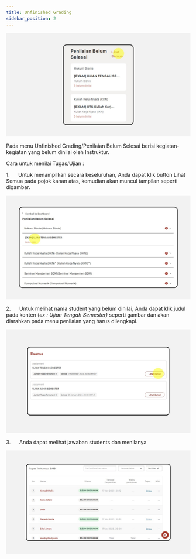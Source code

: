 ```yaml
---
title: Unfinished Grading
sidebar_position: 2
---
```

![](/img/ug-1.jpg)

Pada menu Unfinished
Grading/Penilaian Belum Selesai berisi kegiatan-kegiatan yang belum dinilai
oleh Instruktur.

Cara untuk menilai Tugas/Ujian :

1.      Untuk menampilkan secara keseluruhan, Anda dapat klik button Lihat Semua pada pojok kanan atas, kemudian akan muncul tampilan seperti digambar.

![](/img/ug-2.jpg)

2.      Untuk melihat nama student yang belum dinilai, Anda dapat klik judul pada konten (*ex : Ujian Tengah Semester)* seperti gambar dan akan diarahkan pada menu penilaian yang harus dilengkapi.

![](/img/ug-3.jpg)


3.      Anda dapat melihat jawaban students dan menilanya

![](/img/ug-4.jpg)

